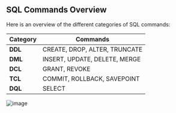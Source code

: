 ## SQL Commands Overview

Here is an overview of the different categories of SQL commands:

| **Category** | **Commands**                       |
|--------------|------------------------------------|
| **DDL**      | CREATE, DROP, ALTER, TRUNCATE      |
| **DML**      | INSERT, UPDATE, DELETE, MERGE      |
| **DCL**      | GRANT, REVOKE                      |
| **TCL**      | COMMIT, ROLLBACK, SAVEPOINT        |
| **DQL**      | SELECT                             |



![image](https://github.com/user-attachments/assets/3acbd4cc-3cf7-4963-87c5-549771356493)
